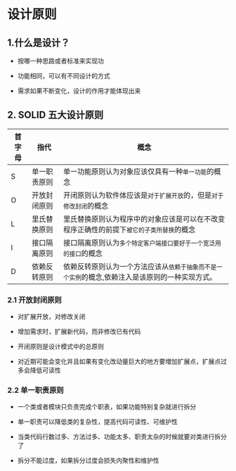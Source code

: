 # 设计原则

## 1.什么是设计？

- 按哪一种思路或者标准来实现功

- 功能相同，可以有不同设计的方式

- 需求如果不断变化，设计的作用才能体现出来

## 2. SOLID 五大设计原则

| 首字母 | 指代         | 概念                                                                                            |
| ------ | ------------ | ----------------------------------------------------------------------------------------------- |
| S      | 单一职责原则 | 单一功能原则认为对象应该仅具有一种`单一功能`的概念                                              |
| O      | 开放封闭原则 | 开闭原则认为软件体应该是`对于扩展开放`的，但是`对于修改封闭`的概念                              |
| L      | 里氏替换原则 | 里氏替换原则认为程序中的对象应该是可以在不改变程序正确性的前提下`被它的子类所替换`的概念        |
| I      | 接口隔离原则 | 接口隔离原则认为`多个特定客户端接口要好于一个宽泛用的接口`的概念                                |
| D      | 依赖反转原则 | 依赖反转原则认为一个方法应该从`依赖于抽象而不是一个实例`的概念,依赖注入是该原则的一种实现方式。 |

### 2.1 开放封闭原则

- 对扩展开放，对修改关闭

- 增加需求时，扩展新代码，而非修改已有代码

- 开闭原则是设计模式中的总原则

- 对近期可能会变化并且如果有变化改动量巨大的地方要増加扩展点，扩展点过多会降低可读性

### 2.2 单一职责原则

- 一个类或者模块只负责完成个职表，如果功能特别复杂就进行拆分

- 单一职责可以降低类的复杂性，提高代码可读性、可维护性

- 当类代码行数过多、方法过多、功能太多、职责太杂的时候就要对类进行拆分了

- 拆分不能过度，如果拆分过度会损失内聚性和维护性

